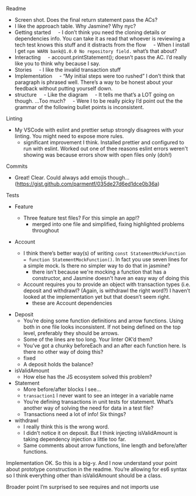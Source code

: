 Readme

- Screen shot. Does the final return statement pass the ACs?
- I like the approach table. Why Jasmine? Why nyc?
- Getting started
      - I don’t think you need the cloning details or dependencies info. You can take it as read that whoever is reviewing a tech test knows this stuff and it distracts from the flow
      - When I install I get `npm WARN bank@1.0.0 No repository field.` what’s that about?
- Interacting
      - account.printStatement(); doesn’t pass the AC. I’d really like you to think why because I say.
- Stories
      - I like the invalid transaction stuff
- Implementation
      - “My initial steps were too rushed” I don’t think that paragraph is phrased well. There’s a way to be honest about your feedback without putting yourself down.
- structure
      - Like the diagram
      - It tells me that’s a LOT going on though. …Too much?
      - Were I to be really picky I’d point out the the grammar of the following bullet points is inconsistent.

Linting

- My VSCode with eslint and prettier setup strongly disagrees with your linting. You might need to expose more rules.
  - significant improvement I think. Installed prettier and configured to run with eslint. Worked out one of thee reasons eslint errors weren't showing was because errors show with open files only (doh!)

Commits

- Great! Clear. Could always add emojis though… (https://gist.github.com/parmentf/035de27d6ed1dce0b36a)

Tests

- Feature
	- Three feature test files? For this simple an app!?
		- merged into one file and simplified, fixing highlighted problems throughout

- Account
	* I think there’s better way(s) of writing `const StatementMockFunction = function StatementMockFunction()`. In fact you use seven lines for a simple mock. Is there no simpler way to do that in jasmine?
		* there isn't because we're mocking a function that has a constructor, and Jasmine doesn't have an easy way of doing this
	* Account requires you to provide an object with transaction types (i.e. deposit and withdrawl? (Again, is withdrawl the right word?) I haven’t looked at the implementation yet but that doesn’t seem right.
		* these are Account dependencies 

* Deposit
	* You’re doing some function definitions and arrow functions. Using both in one file looks inconsistent. If not being defined on the top level, preferably they should be arrows.
	* Some of the lines are too long. Your linter OK’d them?
	* You’ve got a chunky beforeEach and an after each function here. Is there no other way of doing this?
	* fixed
	* A deposit holds the balance?
* isValidAmount
	* How else has the JS ecosystem solved this problem?
* Statement
	* More before/after blocks I see…
	* `transaction1` I never want to see an integer in a variable name
	* You’re defining transactions in unit tests for statement. What’s another way of solving the need for data in a test file?
	* Transactions need a lot of info! Six things?
* withdrawl
	* I really think this is the wrong word.
	* I didn’t notice it on deposit. But I think injecting isValidAmount is taking dependency injection a little too far.
	* Same comments about arrow functions, line length and before/after functions.

Implementation
OK. So this is a big-y. And I now understand your point about prototype construction in the readme. You’re allowing for es6 syntax so I think everything other than isValidAmount should be a class.

Broader point
I’m surprised to see requires and not imports use
